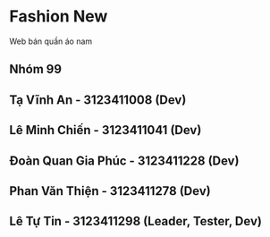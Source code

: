 # Fashion New
  Web bán quần áo nam  
## Nhóm 99
## Tạ Vĩnh An - 3123411008  (Dev)
## Lê Minh Chiến - 3123411041  (Dev)
## Đoàn Quan Gia Phúc - 3123411228  (Dev)
## Phan Văn Thiện - 3123411278  (Dev)
## Lê Tự Tin - 3123411298 (Leader, Tester, Dev)
